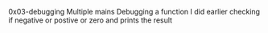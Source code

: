 0x03-debugging
Multiple mains
	Debugging a function I did earlier checking if negative or postive or zero and prints the result

